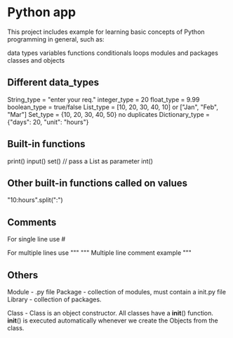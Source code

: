 Python app
===========

This project includes example for learning basic concepts of Python programming in general, such as:

data types
variables
functions
conditionals
loops
modules and packages
classes and objects
 
Different data_types
--------------------
String_type = "enter your req."
integer_type = 20
float_type = 9.99
boolean_type = true/false
List_type = [10, 20, 30, 40, 10]    or ["Jan", "Feb", "Mar"]
Set_type = {10, 20, 30, 40, 50}   no duplicates
Dictionary_type = {"days": 20, "unit": "hours"}

Built-in functions
------------------
print()
input()
set()       // pass a List as parameter
int()

Other built-in functions called on values
-----------------------------------------
"10:hours".split(":")

Comments
--------
For single line use     # 

For multiple lines use  """
"""
    Multiple line comment
    example
"""

Others
--------
Module  -   .py file
Package -   collection of modules, must contain a init.py file
Library -   collection of packages.

Class   -   Class is an object constructor. All classes have a __init__() function.
            __init__() is executed automatically whenever we create the Objects from the class.

